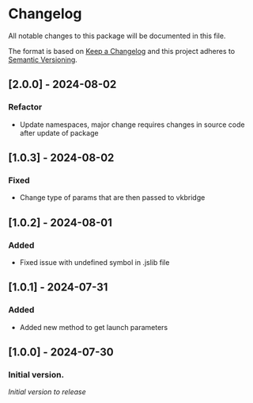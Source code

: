# Changelog
All notable changes to this package will be documented in this file.

The format is based on [Keep a Changelog](http://keepachangelog.com/en/1.0.0/)
and this project adheres to [Semantic Versioning](http://semver.org/spec/v2.0.0.html).

## [2.0.0] - 2024-08-02
### Refactor
* Update namespaces, major change requires changes in source code after update of package

## [1.0.3] - 2024-08-02
### Fixed
* Change type of params that are then passed to vkbridge

## [1.0.2] - 2024-08-01
### Added
* Fixed issue with undefined symbol in .jslib file

## [1.0.1] - 2024-07-31
### Added
* Added new method to get launch parameters

## [1.0.0] - 2024-07-30
### Initial version.
*Initial version to release*
